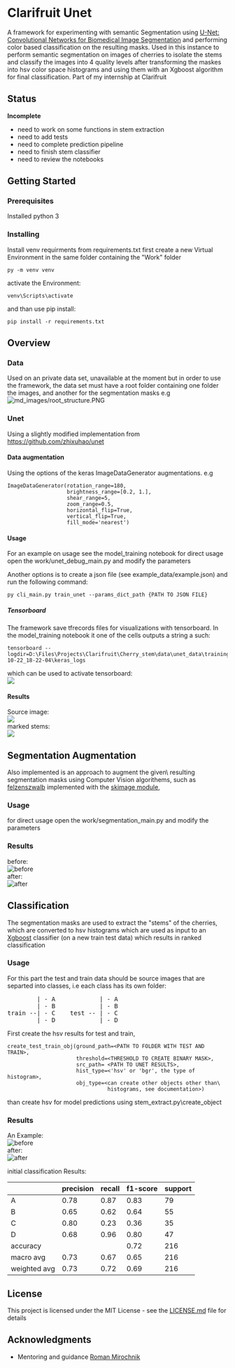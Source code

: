 # Clarifruit Unet

A framework for experimenting with semantic Segmentation using 
[U-Net: Convolutional Networks for Biomedical Image Segmentation](https://arxiv.org/abs/1505.04597) and
performing color based classification on the resulting masks.
Used in this instance to perform semantic segmentation on images of cherries to
isolate the stems and classify the images into 4 quality levels after
transforming the maskes into hsv color space histograms and using them with an
Xgboost algorithm for final classification.
Part of my internship at Clarifruit


## Status  
<b>Incomplete</b>
 - need to work on some functions in stem extraction
 - need to add tests
 - need to complete prediction pipeline
 - need to finish stem classifier
 - need to review the notebooks

## Getting Started


### Prerequisites

Installed python 3

### Installing

Install venv requirments from requirements.txt
first create a new Virtual Environment in the same
folder containing the "Work" folder
```
py -m venv venv
```
activate the Environment:
```
venv\Scripts\activate
```
and than use pip install:
```
pip install -r requirements.txt
```
## Overview

### Data
Used on an private data set, unavailable at the moment
but in order to use the framework, the data set must have a root
folder containing one folder the images, and another for the segmentation masks
e.g
![md_images/root_structure.PNG](md_images/root_structure.PNG)

### Unet

Using a slightly modified implementation from https://github.com/zhixuhao/unet

#### Data augmentation
Using the options of the keras ImageDataGenerator augmentations.
e.g 
```
ImageDataGenerator(rotation_range=180,
                   brightness_range=[0.2, 1.],
                   shear_range=5,
                   zoom_range=0.5,
                   horizontal_flip=True,
                   vertical_flip=True,
                   fill_mode='nearest')
```

#### Usage

For an example on usage see the model_training notebook
for direct usage open the work/unet_debug_main.py and modify the parameters

Another options is to create a json file 
(see example_data/example.json) and run the following command:

```
py cli_main.py train_unet --params_dict_path {PATH TO JSON FILE}
```

##### Tensorboard
The framework save tfrecords files for visualizations with tensorboard.
In the  model_training notebook it one of the cells outputs a string a such:
```
tensorboard --logdir=D:\Files\Projects\Clarifruit\Cherry_stem\data\unet_data\training\2019-10-22_18-22-04\keras_logs
```
which can be used to activate tensorboard:  
![](md_images/tensorboard.PNG)


#### Results
Source image:  
![](md_images/67260-70372.png.jpg)  
marked stems:  
![](md_images/67260-70372.png_ontop.jpg)



## Segmentation Augmentation

Also implemented is an approach to augment the given\ resulting segmentation
masks using Computer Vision algorithems, such as [felzenszwalb](http://people.cs.uchicago.edu/~pff/papers/seg-ijcv.pdf)
implemented with the [skimage module](https://scikit-image.org/docs/dev/api/skimage.segmentation.html#skimage.segmentation.felzenszwalb),

### Usage
for direct usage open the work/segmentation_main.py and modify the parameters

### Results
before:  
![before](md_images/segmentation/74714-32897_before.png.jpg)  
after:  
![after](md_images/segmentation/74714-32897_after.png.jpg)  

## Classification
The segmentation masks are used to extract the "stems" of the cherries,
which are converted to hsv histograms which are used as input to an [Xgboost](https://xgboost.readthedocs.io/en/latest/) 
classifier (on a new train test data) which results in ranked classification  

### Usage
For this part the test and train data should be source images that are separted 
into classes, i.e each class has its own folder:  
<pre>
        | - A            | - A  
        | - B            | - B  
train --| - C    test -- | - C    
        | - D            | - D 
</pre>

First create the hsv results for test and train,

```
create_test_train_obj(ground_path=<PATH TO FOLDER WITH TEST AND TRAIN>,
                      threshold=<THRESHOLD TO CREATE BINARY MASK>,
                      src_path= <PATH TO UNET RESULTS>,
                      hist_type=<'hsv' or 'bgr', the type of histogram>,
                      obj_type=<can create other objects other than\
                                histograms, see documentation>)
```

than create hsv for model predictions using  stem_extract.py\create_object

### Results
An Example:  
![before](md_images/stems/38360-02397.png.jpg)  
after:  
![after](md_images/stems/38360-02397-stem.png.jpg)  

 initial classification Results:  
 
 |              | precision | recall | f1-score | support |
|--------------|-----------|--------|----------|---------|
| A            | 0.78      | 0.87   | 0.83     | 79      |
| B            | 0.65      | 0.62   | 0.64     | 55      |
| C            | 0.80      | 0.23   | 0.36     | 35      |
| D            | 0.68      | 0.96   | 0.80     | 47      |
| accuracy     |           |        | 0.72     | 216     |
| macro avg    | 0.73      | 0.67   | 0.65     | 216     |
| weighted avg | 0.73      | 0.72   | 0.69     | 216     |
 

## License  

This project is licensed under the MIT License - see the [LICENSE.md](LICENSE.md) file for details




## Acknowledgments

* Mentoring and guidance [Roman Mirochnik](https://www.linkedin.com/in/mrroman/)

